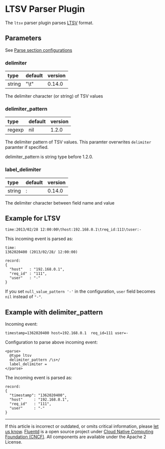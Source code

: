 # LTSV Parser Plugin

The `ltsv` parser plugin parses [LTSV](http://ltsv.org/) format.


## Parameters

See [Parse section configurations](/configuration/parse-section.md)


### delimiter

| type   | default | version |
|:-------|:--------|:--------|
| string | "\\t"   | 0.14.0  |

The delimiter character (or string) of TSV values


### delimiter\_pattern

| type   | default | version |
|:-------|:--------|:--------|
| regexp | nil     | 1.2.0   |

The delimiter pattern of TSV values. This paramter overwrites
`delimiter` paramter if specified.

delimiter\_pattern is string type before 1.2.0.


### label\_delimiter

| type   | default | version |
|:-------|:--------|:--------|
| string | :       | 0.14.0  |

The delimiter character between field name and value


## Example for LTSV

```
time:2013/02/28 12:00:00\thost:192.168.0.1\treq_id:111\tuser:-
```

This incoming event is parsed as:

```
time:
1362020400 (2013/02/28/ 12:00:00)

record:
{
  "host"   : "192.168.0.1",
  "req_id" : "111",
  "user"   : "-"
}
```

If you set `null_value_pattern '-'` in the configuration, `user` field
becomes `nil` instead of `"-"`.


## Example with delimiter\_pattern

Incoming event:

```
timestamp=1362020400 host=192.168.0.1  req_id=111 user=-
```

Configuration to parse above incoming event:

```
<parse>
  @type ltsv
  delimiter_pattern /\s+/
  label_delimiter =
</parse>
```

The incoming event is parsed as:

```
record:
{
  "timestamp": "1362020400",
  "host"     : "192.168.0.1",
  "req_id"   : "111",
  "user"     : "-"
}
```


------------------------------------------------------------------------

If this article is incorrect or outdated, or omits critical information, please [let us know](https://github.com/fluent/fluentd-docs-gitbook/issues?state=open).
[Fluentd](http://www.fluentd.org/) is a open source project under [Cloud Native Computing Foundation (CNCF)](https://cncf.io/). All components are available under the Apache 2 License.

